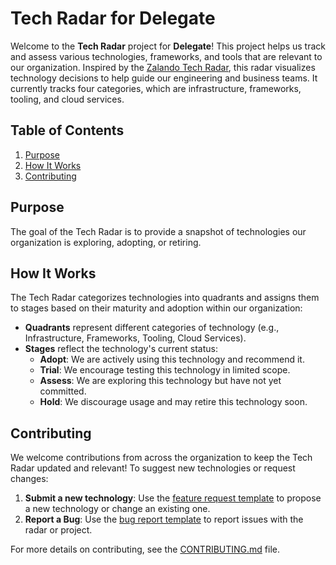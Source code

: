 # Tech Radar for Delegate

Welcome to the **Tech Radar** project for **Delegate**! This project helps us track and assess various technologies, frameworks, and tools that are relevant to our organization. Inspired by the [Zalando Tech Radar](https://github.com/zalando/tech-radar/tree/master), this radar visualizes technology decisions to help guide our engineering and business teams. It currently tracks four categories, which are infrastructure, frameworks, tooling, and cloud services. 

## Table of Contents
1. [Purpose](#purpose)
2. [How It Works](#how-it-works)
3. [Contributing](#contributing)

## Purpose

The goal of the Tech Radar is to provide a snapshot of technologies our organization is exploring, adopting, or retiring. 

## How It Works

The Tech Radar categorizes technologies into quadrants and assigns them to stages based on their maturity and adoption within our organization:
- **Quadrants** represent different categories of technology (e.g., Infrastructure, Frameworks, Tooling, Cloud Services).
- **Stages** reflect the technology's current status:
  - **Adopt**: We are actively using this technology and recommend it.
  - **Trial**: We encourage testing this technology in limited scope.
  - **Assess**: We are exploring this technology but have not yet committed.
  - **Hold**: We discourage usage and may retire this technology soon.

## Contributing

We welcome contributions from across the organization to keep the Tech Radar updated and relevant! To suggest new technologies or request changes:

1. **Submit a new technology**: Use the [feature request template](./.github/ISSUE_TEMPLATE/feature_request.md) to propose a new technology or change an existing one.
2. **Report a Bug**: Use the [bug report template](./.github/ISSUE_TEMPLATE/bug_report.md) to report issues with the radar or project.

For more details on contributing, see the [CONTRIBUTING.md](./CONTRIBUTING.md) file.
